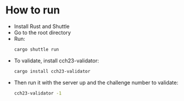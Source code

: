 # How to run

* Install Rust and Shuttle
* Go to the root directory
* Run:
  ```bash
  cargo shuttle run
  ```
* To validate, install cch23-validator:
  ```bash
  cargo install cch23-validator
  ```
* Then run it with the server up and the challenge number to validate:
  ```bash
  cch23-validator -1
  ```
